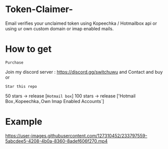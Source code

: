# Token-Claimer-
Email verifies your unclaimed token using Kopeechka / Hotmailbox api or using ur own custom domain or imap enabled mails.

# How to get

`Purchase`

Join my discord server : https://discord.gg/switchuwu and Contact and buy or

`Star this repo`

50 stars -> release [`Hotmail box`]
100 stars -> release ['Hotmail Box` , `Kopeechka` , `Own Imap Enabled Accounts`]

# Example

https://user-images.githubusercontent.com/127310452/233797559-5abcdee5-4208-4b0a-8360-8adef606f270.mp4

